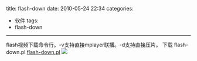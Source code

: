 title: flash-down
date: 2010-05-24 22:34
categories:
- 软件
tags:
- flash-down
---
flash视频下载命令行。-v支持直接mplayer联播。-d支持直接压片。
下载 flash-down.pl 
[flash-down.pl](https://github.com/eexpress/eexp-bin/blob/master/flash-down.pl)
![](/pic/flash-down.pl.png)
